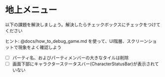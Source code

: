 # 地上メニュー

以下の課題を解決しましょう。解決したらチェックボックスにチェックをつけてください

ヒント: @docs/how_to_debug_game.md を使って、UI階層、スクリーンショットで現象をよく確認しよう

* [ ] パーティ名、およびパーティメンバーの大きなタイルは削除
* [ ] 画面下部にキャラクターステータスバー(CharacterStatusBar)が表示されていない
